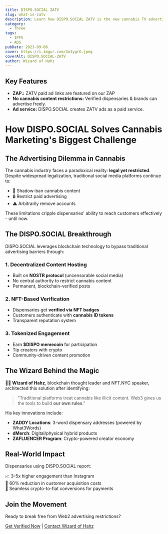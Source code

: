 ```yaml
---
title: DISPO.SOCIAL ZATV
slug: what-is-zatv
description: Learn how DISPO.SOCIAL ZATV is the new cannabis TV advertising platform.
category:
  - Three
tags:
  - IPFS
  - ADS
pubDate: 2023-09-06
cover: https://i.imgur.com/4o3ygrG.jpeg
coverAlt: DISPO.SOCIAL-ZATV
author: Wizard of Hahz
---
```


## Key Features

- **ZAP.:** ZATV paid ad links are featured on our ZAP 
- **No cannabis content restrictions:** Verified dispensaries & brands can advertise freely.
- **Ad service:** DISPO.SOCIAL creates ZATV ads as a paid service.

# How DISPO.SOCIAL Solves Cannabis Marketing's Biggest Challenge

## The Advertising Dilemma in Cannabis

The cannabis industry faces a paradoxical reality: **legal yet restricted**. Despite widespread legalization, traditional social media platforms continue to:

- 🚫 Shadow-ban cannabis content
- 🔒 Restrict paid advertising
- ⚠️ Arbitrarily remove accounts

These limitations cripple dispensaries' ability to reach customers effectively - until now.

## The DISPO.SOCIAL Breakthrough

DISPO.SOCIAL leverages blockchain technology to bypass traditional advertising barriers through:

### 1. **Decentralized Content Hosting**
   - Built on **NOSTR protocol** (uncensorable social media)
   - No central authority to restrict cannabis content
   - Permanent, blockchain-verified posts

### 2. **NFT-Based Verification**
   - Dispensaries get **verified via NFT badges**
   - Customers authenticate with **cannabis ID tokens**
   - Transparent reputation system

### 3. **Tokenized Engagement**
   - Earn **$DISPO memecoin** for participation
   - Tip creators with crypto
   - Community-driven content promotion

## The Wizard Behind the Magic

🧙‍♂️ **Wizard of Hahz**, blockchain thought leader and NFT.NYC speaker, architected this solution after identifying:

> "Traditional platforms treat cannabis like illicit content. Web3 gives us the tools to build **our own rules**."

His key innovations include:

- **ZADDY Locations**: 3-word dispensary addresses (powered by What3Words)
- **dMerch**: Digital/physical hybrid products
- **ZAFLUENCER Program**: Crypto-powered creator economy

## Real-World Impact

Dispensaries using DISPO.SOCIAL report:

📈 3-5x higher engagement than Instagram  
💸 60% reduction in customer acquisition costs  
🔄 Seamless crypto-to-fiat conversions for payments

## Join the Movement

Ready to break free from Web2 advertising restrictions?

[Get Verified Now](#) | [Contact Wizard of Hahz](https://t.me/wizardofhahz)

